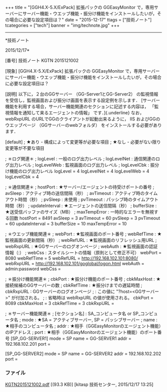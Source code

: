 ﻿+++
title = "[GGH4.X-5.X/ExPack] 拡張パックの GGEasyMonitor で，専用サーバーにサーバー機能・ウエッブ機能・振分け機能をインストールしたいが，その場合に必要な設定項目は？"
date = "2015-12-17"
ttags = ["技術ノート"]
tcategories = ["tech"]
banner = "img/technote.jpg"
+++

-----------------------------------------------------------------------------------------------------------------------------

*技術ノート

2015/12/17*


[番号]
技術ノート KGTN 2015121002

[現象]
[GGH4.X-5.X/ExPack] 拡張パックの GGEasyMonitor
で，専用サーバーにサーバー機能・ウエッブ機能・振分け機能をインストールしたいが，その場合に必要な設定項目は？

[説明]
以下に，２台のGGサーバー （GG-Server1とGG-Server2）
の監視情報を受信し，監視画面および振分け画面を表示する設定例を示します．
[サーバー機能を利用する場合，サーバー機能関連のセクションに記述する内容は，
「監視情報を通知して来るエージェントの情報」 です．]{.underline}
なお，webRxpURL のURLでGGのクライアントが起動出来るように， IIS
およびGGのウエッブページ （GGサーバーのwebフォルダ）
をインストールする必要があります．

[default]
; ★あり - 構成によって変更等が必要な項目
; ★なし - 必要がない限り変更等が不要な項目

; ＊ログ関連＊
; logLevel : 一般のログ出力レベル
; logLevelNet : 通信関連のログ出力レベル
; logLevelWeb : 監視画面のログ出力レベル
; logLevelCbk : 振分け機能のログ出力レベル
logLevel = 4
logLevelNet = 4
logLevelWeb = 4
logLevelCbk = 4

; ＊通信関連＊
; hostPort : ★サーバー/エージェントの待受けポートの番号
; avSleep : アクティブ時の送信間隔（秒）
; avTimeout : アクティブ時のタイムアウト時間（秒）
; pvSleep : 未使用
; pvTimeout : パッシブ時のタイムアウト時間（秒）
; updateInterval : ★エージェントの送信間隔（秒）
; bufferSize : ★送受信バッファのサイズ（MB）
; maxTempError : 一時的なエラーを無視する回数
hostPort = 8491
avSleep = 3
avTimeout = 60
pvSleep = 3
pvTimeout = 60
updateInterval = 3
bufferSize = 10
maxTempError = 10

; ＊ウエッブ機能関連＊
; webPort : ★監視画面のポート番号
; webRefTime : ★監視画面の更新間隔（秒）
; webRefURL : ★監視画面のリフレッシュ用URL
; webRxpURL : ★GGサーバーのログオンページ
; webAuth : ★監視画面の認証情報（:）
; webCss : スタイルシートの情報（原則として修正不可）
webPort = 8080
webRefTime = 5
webRefURL = <http://192.168.102.101:8080/>
webRxpURL = <http://192.168.102.101/goglobal/logon.html>
webAuth = admin:password
webCss = <link rel=stylesheet type="text/css"
href="/GGEasyMonitor.css">

; ＊振分け機能関連＊
; cbkPort : ★振分け機能のポート番号
; cbkMaxHost : ★接続候補のGGサーバーの数
; cbkRefTime : ★振分けまでの遅延時間
; cbkRxpURL : GGサーバーのログオンページ
; : この値に "?host=<GGサーバー>" が付加される。
; : 省略時は webRxpURL の値が使用される。
cbkPort = 8089
cbkMaxHost = 3
cbkRefTime = 3
cbkRxpURL =

; ＊サーバー機能関連＊
; [セクション名] : SA_コンピュータ名 or SP_コンピュータ名
; mode : ★SA = アクティブサーバー, SP = パッシブサーバー
; name : ★相手のコンピュータ名
; addr : ★相手（GGEasyMonitorのエージェント機能）のIPアドレス
; port : ★相手（GGEasyMonitorのエージェント機能）のポート番号
[SP_GG-SERVER1]
mode = SP
name = GG-SERVER1
addr = 192.168.102.201
port =

[SP_GG-SERVER2]
mode = SP
name = GG-SERVER2
addr = 192.168.102.202
port =


### ファイル

 
 


[KGTN2015121002.pdf](http://techreport.kitasp.net/attachments/download/2384/KGTN2015121002.pdf)
 [(93.3 KB)] [kitasp 技術センター, 2015/12/17
13:25]


 


 


